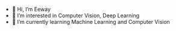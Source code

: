 - 👋 Hi, I’m Eeway
- 👀 I’m interested in Computer Vision, Deep Learning
- 🌱 I’m currently learning Machine Learning and Computer Vision


<!---
Verbsius/Verbsius is a ✨ special ✨ repository because its `README.md` (this file) appears on your GitHub profile.
You can click the Preview link to take a look at your changes.
--->
